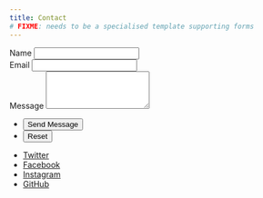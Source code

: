 ```yaml
---
title: Contact
# FIXME: needs to be a specialised template supporting forms
---
```

<form method="post" action="#">
    <div class="fields">
        <div class="field half">
            <label for="name">Name</label>
            <input type="text" name="name" id="name" />
        </div>
        <div class="field half">
            <label for="email">Email</label>
            <input type="text" name="email" id="email" />
        </div>
        <div class="field">
            <label for="message">Message</label>
            <textarea name="message" id="message" rows="4"></textarea>
        </div>
    </div>
    <ul class="actions">
        <li><input type="submit" value="Send Message" class="primary" /></li>
        <li><input type="reset" value="Reset" /></li>
    </ul>
</form>
<ul class="icons">
    <li><a href="#" class="icon brands fa-twitter"><span class="label">Twitter</span></a></li>
    <li><a href="#" class="icon brands fa-facebook-f"><span class="label">Facebook</span></a></li>
    <li><a href="#" class="icon brands fa-instagram"><span class="label">Instagram</span></a></li>
    <li><a href="#" class="icon brands fa-github"><span class="label">GitHub</span></a></li>
</ul>

